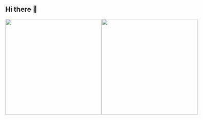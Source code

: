 ## Hi there 👋
<div style="display: flex; justify-content: space-between;">
  <a href="https://github.com/Salai-Kowshikan/github-readme-stats">
    <img height="300" align="center" src="https://github-readme-stats-nine-fawn-75.vercel.app/api?username=Salai-Kowshikan&show=reviews,prs_merged,prs_merged_percentage&show_icons=true&theme=midnight-purple&hide_border=true&rank_icon=github&custom_title=Beep-Boop" />
  </a>
  <a href="https://github.com/Salai-Kowshikan/github-readme-stats">
    <img height="300" align="center" src="https://github-readme-stats-nine-fawn-75.vercel.app/api/top-langs/?username=Salai-Kowshikan&show_icons=true&theme=midnight-purple&hide_border=true&layout=donut-vertical" />
  </a>
</div>

<!--
**Salai-Kowshikan/Salai-Kowshikan** is a ✨ _special_ ✨ repository because its `README.md` (this file) appears on your GitHub profile.

Here are some ideas to get you started:

- 🔭 I’m currently working on ...
- 🌱 I’m currently learning ...
- 👯 I’m looking to collaborate on ...
- 🤔 I’m looking for help with ...
- 💬 Ask me about ...
- 📫 How to reach me: ...
- 😄 Pronouns: ...
- ⚡ Fun fact: ...
-->
